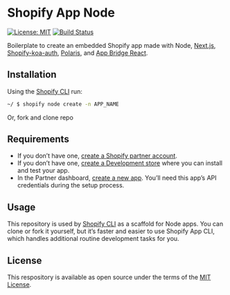 # Shopify App Node

[![License: MIT](https://img.shields.io/badge/License-MIT-green.svg)](LICENSE.md)
[![Build Status](https://travis-ci.com/Shopify/shopify-app-node.svg?branch=master)](https://travis-ci.com/Shopify/shopify-app-node)

Boilerplate to create an embedded Shopify app made with Node, [Next.js](https://nextjs.org/), [Shopify-koa-auth](https://github.com/Shopify/quilt/tree/master/packages/koa-shopify-auth), [Polaris](https://github.com/Shopify/polaris-react), and [App Bridge React](https://shopify.dev/tools/app-bridge/react-components).

## Installation

Using the [Shopify CLI](https://github.com/Shopify/shopify-cli) run:

```sh
~/ $ shopify node create -n APP_NAME
```

Or, fork and clone repo

## Requirements

- If you don’t have one, [create a Shopify partner account](https://partners.shopify.com/signup).
- If you don’t have one, [create a Development store](https://help.shopify.com/en/partners/dashboard/development-stores#create-a-development-store) where you can install and test your app.
- In the Partner dashboard, [create a new app](https://help.shopify.com/en/api/tools/partner-dashboard/your-apps#create-a-new-app). You’ll need this app’s API credentials during the setup process.

## Usage

This repository is used by [Shopify CLI](https://github.com/Shopify/shopify-cli) as a scaffold for Node apps. You can clone or fork it yourself, but it’s faster and easier to use Shopify App CLI, which handles additional routine development tasks for you.

## License

This respository is available as open source under the terms of the [MIT License](https://opensource.org/licenses/MIT).


<!-- 

https://1187-103-163-58-238.ngrok.io/

function getParameterByName(queryString, url) {
    var match = RegExp('[?&]' + queryString + '=([^&]*)').exec(url);
    return match && decodeURIComponent(match[1].replace(/\+/g, ' '));
}

// var newL="/notification?shop=savreen-tiwana.myshopify.com&nm=ss";
// console.log(getParameterByName('nm', newL));


const subColl = async () => {

    const shopsRef = collection(db, "shop");
    // Create a query against the collection.
    const q = query(shopsRef, where("shop", "==", shop), limit(1));  //limit 1
    const querySnapshot = await getDocs(q);
    querySnapshot.forEach(async (d) => {
      // doc.data() is never undefined for query doc snapshots
      const data = d.data();
      if (shop === data.shop) {
        setShopData({ ...data, id: d.id });
        // console.log(shopData, 'shopdata ====')
        const subcollectionSnapshot = await getDocs(collection(db, "shop", d.id, "notifications")); // create if no record added 
        setUpdateSubCollection(subcollectionSnapshot)
        if (subcollectionSnapshot.docs.length > 0) {
          subcollectionSnapshot.forEach((doc1) => {
            // console.log('subcollection', doc1);
            console.log(doc1.id, " =>>>>>> ", doc1.data());
            setNotificationData({ ...doc1.data(), id: doc1.id });
            // console.log(notificationData,'frame notification compo')
          });
        } else {
          await setDoc(doc(db, "shop", d.id, 'notifications', shop), {
            color: color,
            bgcolor: bgcolor,
            text: nameFieldValue
          }, { merge: true });

        }
      }
    });
    console.log(notificationData,';;notificationData')
    return true
  }


 var newL="/notification?shop=savreen-tiwana.myshopify.com";
    console.log(newUL);
    var splitL=newL.toString().split("?");
    console.log(splitL);

    const shop = splitL.shift();
    console.log(splitL);

    var useShop =  splitL.toString().split("=");
    console.log(onlyShop)

    const shopname = onlyShop.shift();
    console.log(shopname)


rgbaColor
rgbaBgColor

    await addDoc(collection(db, 'shop', id , 'notifications'), {
      color: color,
      bgcolor:bgcolor,
      text:nameFieldValue,
      dateExample: Timestamp.fromDate(new Date())
    });

 const subColRef = collection(db, "shop",id,"notifications");
    console.log(subColRef, '///////////////////')



    odd number of path segments to get a CollectionReference

    equivalent to:
    .collection("collection_name/doc_name/subcollection_name") in v8

    use getDocs() instead of getDoc() to fetch the collection

    const qSnap = getDocs(subColRef)
    console.log(qSnap.docs.map(d => ({id: d.id, ...d.data()})))


    console.log('db', db);
    const addSubCollection = addDoc(collection(db,shopSnapshot,"notification"),{
      color:color
    })

    const addDataScript = addDoc(collection(db, "shop"), {
      shop: shop,
      accessToken: accessToken,
      dateExample: Timestamp.fromDate(new Date("December 7, 2021"))
    })

      setDoc(doc(db, "shop", `notification`, `${shopdata[0].id}`), {
        Name: "CAted college"
    })

    const usersCollectionRef = collection(db, 'shop');
    console.log(usersCollectionRef,'userscollection]}}}}}}}}}}}}}}}}}}')


    const docRef = addDoc(collection(db, "shop"+shopdata[0].id+ "notification"), {
      dateExample: Timestamp.fromDate(new Date("December 10, 1815")),
      color: color
    });



       const shopCol = query(collection(db, "shop"));
    const shopSnapshot = await getDocs(shopCol);
    const shopdata = [];

    shopSnapshot.forEach((doc) => {
      setId(doc.id)
      // console.log(doc.id, " => ", doc.data());
      shopdata.push({
        ...doc.data(),
        id: doc.id
      })
    });

    await addDoc(collection(db, 'shop', id, 'notes'), {
      color: color,
  });


      addNotification = () => {
      try {
          console.log('db', db);
          const docRef = addDoc(collection(db, "shop","notification"), {
              dateExample: Timestamp.fromDate(new Date("December 10, 1815")),
              color:color
          });

      } catch (e) {
          alert(e, 'error')
      }
  }


    // if (notification) {
    //   const subCollection = doc(db, "shop", id, "notifications", notificationId);
    //   console.log('kkkkkkkkk', subCollection, 'kkkkkkkkk', notificationId, 'kkkkkkk', storeName)
    //   updateDoc(subCollection, {
    //     color: rgbaColor,
    //     bgcolor: rgbaBgColor,
    //     text: nameFieldValue,
    //     dateExample: Timestamp.fromDate(new Date())
    //   });
    // }



    // const shopCol = query(collection(db, "shop"));
    // const shopSnapshot = await getDocs(shopCol);
    // const shopdata = [];
    // shopSnapshot.forEach((doc) => {
    //   setId(doc.id)
    //   // console.log(doc.id, " => ", doc.data());
    //   shopdata.push({
    //     ...doc.data(),
    //     id: doc.id
    //   })
    // });

    // const subColRef = collection(db, "shop", id, "notifications");
    // console.log(subColRef, 'kkkkkkkkkkkkkkkkkkkkkkkkkkk')
    // const subSnapshot = await getDocs(subColRef);
    // const notificationData = [];
    // subSnapshot.forEach((doc) => {
    //   console.log(doc.id, " =>kkkkkk>>>>>>>>>> ", doc.data());
    //   setNotificationId(doc.id)
    //   notificationData.push({
    //     ...doc.data(),
    //     id: doc.id
    //   })

    //   console.log(notificationId,'ooooooooooooooo',notification)
    //   setNotification(notificationData)
    // });

    // if (!notification) {
    //   await addDoc(collection(db, 'shop', id, 'notifications'), {
    //     color: rgbaColor,
    //     bgcolor: rgbaBgColor,
    //     text: nameFieldValue,
    //     dateExample: Timestamp.fromDate(new Date())
    //   })
    // }


    // const notesRef = doc(db, 'shop', d.id, 'notifications', shop); 
    // const noteRef = await setDoc(collection(db, notesRef), {
    //     title: 'test',
    //     body: 'comentario por defecto.',
    //     timestamp: serverTimestamp() // You also had an extra coma here
    // });



    // if(!notificationData){

    //   await addDoc(collection(db, 'shop', id, 'notifications'), {
    //     color: rgbaColor,
    //     bgcolor: rgbaBgColor,
    //     text: nameFieldValue,
    //     dateExample: Timestamp.fromDate(new Date())
    //   })

    // }


        // if(shopdata){
        //   const shopRef = doc(db, "shop", shopdata[0].id);
        //   console.log('[[[[[[[[[[[[[[[',shopRef,']]]]]]]]]]]]]]]]]]]]',accessToken)
        //   updateDoc(shopRef, {
        //     accessToken: accessToken,
        //     dateExample: Timestamp.fromDate(new Date("December 7, 2021"))
        //   });
          
        // }


        // Script Tag Write
        // const client = new Shopify.Clients.Rest(shop, accessToken);
        // const data = await client.get({
        //   path: 'script_tags/596726825',
        // });



   await addDoc(collection(db, 'shop', id , 'notifications'), {
      color: color,
      bgcolor:bgcolor,
      text:nameFieldValue,
      dateExample: Timestamp.fromDate(new Date())
    }); -->
